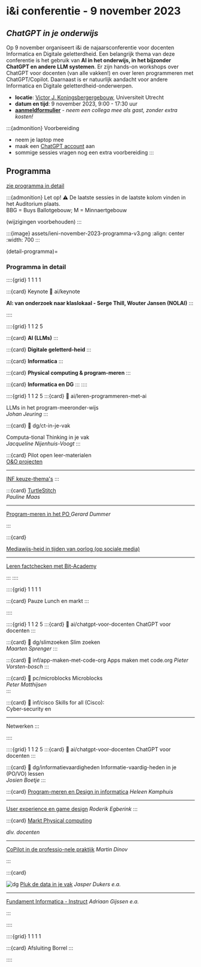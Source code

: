 # i&i conferentie - 9 november 2023

## *ChatGPT in je onderwijs*

Op 9 november organiseert i&i de najaarsconferentie voor docenten Informatica en Digitale
geletterdheid. Een belangrijk thema van deze conferentie is het gebruik van **AI
in het onderwijs, in het bijzonder ChatGPT en andere LLM systemen**. Er zijn
hands-on workshops over ChatGPT voor docenten (van alle vakken!) en over leren
programmeren met ChatGPT/Copilot. Daarnaast is er natuurlijk aandacht voor andere Informatica en
Digitale geletterdheid-onderwerpen.

* **locatie**: [Victor J. Koningsbergergebouw](https://www.uu.nl/victor-j-koningsbergergebouw),
  Universiteit Utrecht  
* **datum en tijd**: 9 november 2023, 9:00 - 17:30 uur
* [**aanmeldformulier**](https://www.smink-registratie.nl/ieni/) - 
  *neem een collega mee als gast, zonder extra kosten!*
  
:::{admonition} Voorbereiding
* neem je laptop mee
* maak een [ChatGPT account](https://chat.openai.com/) aan
* sommige sessies vragen nog een extra voorbereiding
:::

## Programma

[zie programma in detail](#detail-programma)

:::{admonition} Let op!
:warning:
De laatste sessies in de laatste kolom vinden in het Auditorium plaats.  
BBG = Buys Ballotgebouw; M = Minnaertgebouw

(wijzigingen voorbehouden)
:::

:::{image} assets/ieni-november-2023-programma-v3.png
:align: center
:width: 700
:::

(detail-programma)=
### Programma in detail

::::{grid} 1 1 1 1

:::{card} Keynote
:link: ai/keynote

**AI: van onderzoek naar klaslokaal - Serge Thill, Wouter Jansen (NOLAI)**
:::

::::

::::{grid} 1 1 2 5

:::{card}
**AI (LLMs)**
:::

:::{card}
**Digitale geletterd-heid**
:::

:::{card}
**Informatica**
:::

:::{card}
**Physical computing & program-meren**
:::

:::{card}
**Informatica en DG**
:::
::::

::::{grid} 1 1 2 5
:::{card}
:link: ai/leren-programmeren-met-ai

LLMs in het program-meeronder-wijs  
*Johan Jeuring*
:::

:::{card}
:link: dg/ct-in-je-vak

Computa-tional Thinking in je vak  
*Jacqueline Nijenhuis-Voogt*
:::

:::{card}
Pilot open leer-materialen  
[O&O projecten](inf/pilot-oeno-inf)  

---

[INF keuze-thema's](inf/keuzethemas)
:::

:::{card}
[TurtleStitch](pc/borduren)  
*Pauline Maas*

---

[Program-meren in het PO ](pc/po-programmeren) *Gerard Dummer*

:::

:::{card}

[Mediawijs-heid in tijden van oorlog (op sociale media)](dg/mediawijsheid-oorlog)

---

[Leren factchecken met Bit-Academy](inf/bit-academy)

:::
::::

::::{grid} 1 1 1 1

:::{card} Pauze
Lunch en markt
:::

::::

::::{grid} 1 1 2 5
:::{card}
:link: ai/chatgpt-voor-docenten
ChatGPT voor docenten
:::

:::{card}
:link: dg/slimzoeken
Slim zoeken  
*Maarten Sprenger*
:::

:::{card}
:link: inf/app-maken-met-code-org
Apps maken met code.org
*Pieter Vorsten-bosch*
:::

:::{card}
:link: pc/microblocks
Microblocks  
*Peter Matthijsen*  
:::

:::{card}
:link: inf/cisco
Skills for all (Cisco):  
Cyber-security en  

---

Netwerken
:::

::::

::::{grid} 1 1 2 5
:::{card}
:link: ai/chatgpt-voor-docenten
ChatGPT voor docenten
:::

:::{card}
:link: dg/informatievaardigheden
Informatie-vaardig-heden in je (PO/VO) lessen  
*Josien Boetje*
:::

:::{card}
[Program-meren en Design in informatica](inf/heleen-1)
*Heleen Kamphuis*

---

[User experience en game design](inf/games-ux) *Roderik Egberink*
:::



:::{card}
[Markt Physical computing](pc/werkgroep-physical-computing)

*div. docenten*

---

[CoPilot in de professio-nele praktijk](inf/copilot-in-de-praktijk) *Martin Dinov*

:::

:::{card}

![dg](assets/dg-label-50.png) [Pluk de data in je vak](dg/pluk-de-data) *Jasper Dukers e.a.*

---

[Fundament Informatica - Instruct](inf/instruct) *Adriaan Gijssen e.a.*

:::


::::



::::{grid} 1 1 1 1

:::{card} Afsluiting
Borrel
:::

::::

